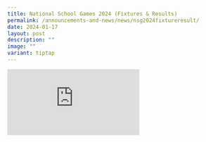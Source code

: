 ```yaml
---
title: National School Games 2024 (Fixtures & Results)
permalink: /announcements-and-news/news/nsg2024fixtureresult/
date: 2024-01-17
layout: post
description: ""
image: ""
variant: tiptap
---
```

<div class="iframe-wrapper"><iframe allowfullscreen="true" frameborder="0" src="https://docs.google.com/presentation/d/e/2PACX-1vRJyOKcoASUFlTjq_PGGfyBTGjLrapH_55bxobJXOsp8KCLHJgT_zi34G4mOsYA47_Ns4XDyD7uIMEC/embed?start=false&amp;loop=true&amp;delayms=3000"></iframe></div><p></p>